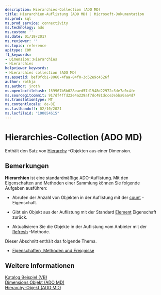 ```yaml
---
description: Hierarchies-Collection (ADO MD)
title: Hierarchien-Auflistung (ADO MD) | Microsoft-Dokumentation
ms.prod: sql
ms.prod_service: connectivity
ms.technology: ado
ms.custom: ''
ms.date: 01/19/2017
ms.reviewer: ''
ms.topic: reference
apitype: COM
f1_keywords:
- Dimension::Hierarchies
- Hierarchies
helpviewer_keywords:
- Hierarchies collection [ADO MD]
ms.assetid: bef0fcb1-8060-4faa-84f0-3d52e9c4526f
author: rothja
ms.author: jroth
ms.openlocfilehash: 169967b5b628eaed57d1948d22972c3de7a0c4fe
ms.sourcegitcommit: 917df4ffd22e4a229af7dc481dcce3ebba0aa4d7
ms.translationtype: MT
ms.contentlocale: de-DE
ms.lasthandoff: 02/10/2021
ms.locfileid: "100054615"
---
```

# <a name="hierarchies-collection-ado-md"></a>Hierarchies-Collection (ADO MD)
Enthält den Satz von [Hierarchy](./hierarchy-object-ado-md.md) -Objekten aus einer Dimension.  
  
## <a name="remarks"></a>Bemerkungen  
 **Hierarchien** ist eine standardmäßige ADO-Auflistung. Mit den Eigenschaften und Methoden einer Sammlung können Sie folgende Aufgaben ausführen:  
  
-   Abrufen der Anzahl von Objekten in der Auflistung mit der [count](../ado-api/count-property-ado.md) -Eigenschaft.  
  
-   Gibt ein Objekt aus der Auflistung mit der Standard [Element](../ado-api/item-property-ado.md) Eigenschaft zurück.  
  
-   Aktualisieren Sie die Objekte in der Auflistung vom Anbieter mit der [Refresh](../ado-api/refresh-method-ado.md) -Methode.  
  
 Dieser Abschnitt enthält das folgende Thema.  
  
-   [Eigenschaften, Methoden und Ereignisse](./hierarchies-collection-properties-methods-and-events.md)  
  
## <a name="see-also"></a>Weitere Informationen  
 [Katalog Beispiel (VB)](./catalog-example-vb.md)   
 [Dimensions Objekt (ADO MD)](./dimension-object-ado-md.md)   
 [Hierarchy-Objekt (ADO MD)](./hierarchy-object-ado-md.md)